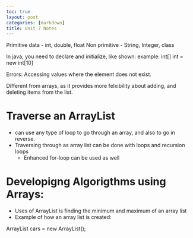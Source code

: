 ```yaml
---
toc: true
layout: post
categories: [markdown]
title: Unit 7 Notes
---
```


Primitive data - int, double, float
Non primitive - String, Integer, class

In java, you need to declare and initialize, like shown:
example: int[] int = new int[10]

Errors:
Accessing values where the element does not exist. 

Different from arrays, as it provides more felxibility about adding, and deleting items from the list.


# Traverse an ArrayList
- can use any type of loop to go through an array, and also to go in reverse.
- Traversing through as array list can be done with loops and recursion loops
    - Enhanced for-loop can be used as well


# Developigng Algorigthms using Arrays:
- Uses of ArrayList is finding the minimum and maximum of an array list
- Example of how an array list is created:

ArrayList<String> cars = new ArrayList<String>(); 
